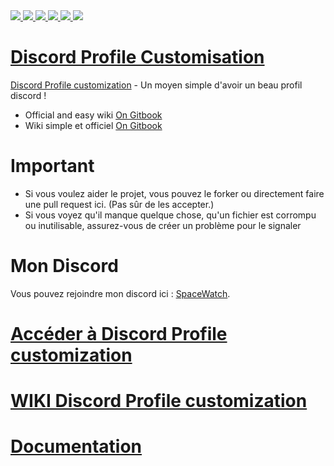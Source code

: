 <a href="https://github.com/SeenKid/discord-profile-customization"> 
  <img src="https://img.shields.io/github/downloads/SeenKid/discord-profile-customization/total?color=blue&style=flat-square">
<a href="https://github.com/SeenKid/discord-profile-customization"> 
  <img src="https://img.shields.io/github/languages/code-size/Seenkid/discord-profile-customization?style=flat-square">
<a href="https://github.com/SeenKid/discord-profile-customization"> 
  <img src="https://img.shields.io/github/stars/Seenkid/discord-profile-customization?style=flat-square">
<a href="https://github.com/SeenKid/discord-profile-customization"> 
  <img src="https://img.shields.io/github/forks/Seenkid/discord-profile-customization?style=flat-square">
<a href="https://github.com/SeenKid/discord-profile-customization"> 
  <img src="https://img.shields.io/github/commit-activity/m/Seenkid/discord-profile-customization?style=flat-square">
<img src="https://visitor-badge.glitch.me/badge?page_id=SeenKid.discord-profile-customisation" />

# Discord Profile Customisation

[Discord Profile customization](https://github.com/SeenKid/discord-profile-customization/wiki) - Un moyen simple d'avoir un beau profil discord !
  - Official and easy wiki [On Gitbook](https://ac-1010.gitbook.io/discord-profile-customization/)
  - Wiki simple et officiel [On Gitbook](https://ac-1010.gitbook.io/discord-profile-customization/)

# Important

- Si vous voulez aider le projet, vous pouvez le forker ou directement faire une pull request ici. (Pas sûr de les accepter.)
- Si vous voyez qu'il manque quelque chose, qu'un fichier est corrompu ou inutilisable, assurez-vous de créer un problème pour le signaler

# Mon Discord

Vous pouvez rejoindre mon discord ici : [SpaceWatch](https://discord.gg/YH8Qbjr2sJ).

# [Accéder à Discord Profile customization](https://github.com/SeenKid/discord-profile-customization/)
# [WIKI Discord Profile customization](https://github.com/SeenKid/discord-profile-customization/wiki)
# [Documentation](https://ac-1010.gitbook.io/discord-profile-customization/)


